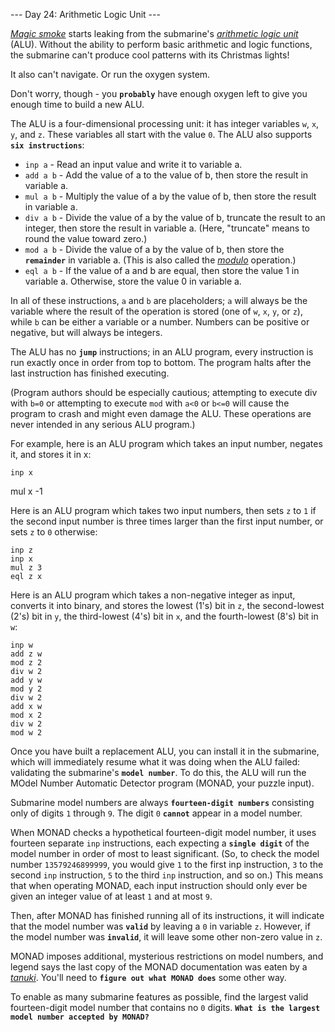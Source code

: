 --- Day 24: Arithmetic Logic Unit ---

[_Magic smoke_](https://en.wikipedia.org/wiki/Magic_smoke) starts leaking from the submarine's [_arithmetic logic unit_](https://en.wikipedia.org/wiki/Arithmetic_logic_unit) (ALU). Without the ability to perform basic arithmetic and logic functions, the submarine can't produce cool patterns with its Christmas lights!

It also can't navigate. Or run the oxygen system.

Don't worry, though - you **`probably`** have enough oxygen left to give you enough time to build a new ALU.

The ALU is a four-dimensional processing unit: it has integer variables `w`, `x`, `y`, and `z`. These variables all start with the value `0`. The ALU also supports **`six instructions`**:

- `inp a` - Read an input value and write it to variable a.
- `add a b` - Add the value of a to the value of b, then store the result in variable a.
- `mul a b` - Multiply the value of a by the value of b, then store the result in variable a.
- `div a b` - Divide the value of a by the value of b, truncate the result to an integer, then store the result in variable a. (Here, "truncate" means to round the value toward zero.)
- `mod a b` - Divide the value of a by the value of b, then store the **`remainder`** in variable a. (This is also called the [_modulo_](https://en.wikipedia.org/wiki/Modulo_operation) operation.)
- `eql a b` - If the value of a and b are equal, then store the value 1 in variable a. Otherwise, store the value 0 in variable a.

In all of these instructions, `a` and `b` are placeholders; `a` will always be the variable where the result of the operation is stored (one of `w`, `x`, `y`, or `z`), while `b` can be either a variable or a number. Numbers can be positive or negative, but will always be integers.

The ALU has no **`jump`** instructions; in an ALU program, every instruction is run exactly once in order from top to bottom. The program halts after the last instruction has finished executing.

(Program authors should be especially cautious; attempting to execute div with `b=0` or attempting to execute `mod` with `a<0` or `b<=0` will cause the program to crash and might even damage the ALU. These operations are never intended in any serious ALU program.)

For example, here is an ALU program which takes an input number, negates it, and stores it in x:

```
inp x
```

mul x -1

Here is an ALU program which takes two input numbers, then sets `z` to `1` if the second input number is three times larger than the first input number, or sets `z` to `0` otherwise:

```
inp z
inp x
mul z 3
eql z x
```

Here is an ALU program which takes a non-negative integer as input, converts it into binary, and stores the lowest (1's) bit in `z`, the second-lowest (2's) bit in `y`, the third-lowest (4's) bit in `x`, and the fourth-lowest (8's) bit in `w`:

```
inp w
add z w
mod z 2
div w 2
add y w
mod y 2
div w 2
add x w
mod x 2
div w 2
mod w 2
```

Once you have built a replacement ALU, you can install it in the submarine, which will immediately resume what it was doing when the ALU failed: validating the submarine's **`model number`**. To do this, the ALU will run the MOdel Number Automatic Detector program (MONAD, your puzzle input).

Submarine model numbers are always **`fourteen-digit numbers`** consisting only of digits `1` through `9`. The digit `0` **`cannot`** appear in a model number.

When MONAD checks a hypothetical fourteen-digit model number, it uses fourteen separate `inp` instructions, each expecting a **`single digit`** of the model number in order of most to least significant. (So, to check the model number `13579246899999`, you would give `1` to the first inp instruction, `3` to the second `inp` instruction, `5` to the third `inp` instruction, and so on.) This means that when operating MONAD, each input instruction should only ever be given an integer value of at least `1` and at most `9`.

Then, after MONAD has finished running all of its instructions, it will indicate that the model number was **`valid`** by leaving a `0` in variable `z`. However, if the model number was **`invalid`**, it will leave some other non-zero value in `z`.

MONAD imposes additional, mysterious restrictions on model numbers, and legend says the last copy of the MONAD documentation was eaten by a [_tanuki_](https://en.wikipedia.org/wiki/Japanese_raccoon_dog). You'll need to **`figure out what MONAD does`** some other way.

To enable as many submarine features as possible, find the largest valid fourteen-digit model number that contains no `0` digits. **`What is the largest model number accepted by MONAD?`**
